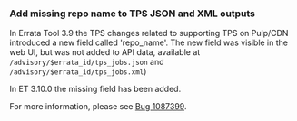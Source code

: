 ### Add missing repo name to TPS JSON and XML outputs

In Errata Tool 3.9 the TPS changes related to supporting TPS on Pulp/CDN
introduced a new field called 'repo_name'. The new field was visible in the
web UI, but was not added to API data, available at
`/advisory/$errata_id/tps_jobs.json` and `/advisory/$errata_id/tps_jobs.xml`)

In ET 3.10.0 the missing field has been added.

For more information, please see
[Bug 1087399](https://bugzilla.redhat.com/show_bug.cgi?id=1087399).
